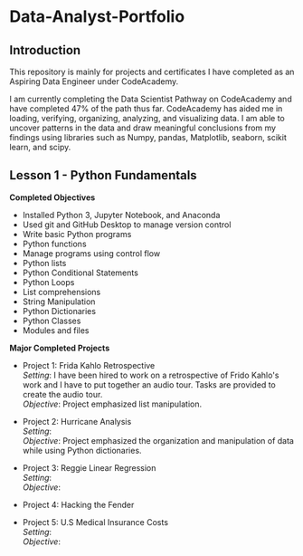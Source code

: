 # Data-Analyst-Portfolio

## Introduction
This repository is mainly for projects and certificates I have completed as an Aspiring Data Engineer under CodeAcademy. 

I am currently completing the Data Scientist Pathway on CodeAcademy and have completed 47% of the path thus far. CodeAcademy has aided me in loading, verifying, organizing, analyzing, and visualizing data. I am able to uncover patterns in the data and draw meaningful conclusions from my findings using libraries such as Numpy, pandas, Matplotlib, seaborn, scikit learn, and scipy. 

## Lesson 1 - Python Fundamentals
**Completed Objectives**
- Installed Python 3, Jupyter Notebook, and Anaconda
- Used git and GitHub Desktop to manage version control
- Write basic Python programs
- Python functions
- Manage programs using control flow
- Python lists
- Python Conditional Statements
- Python Loops
- List comprehensions
- String Manipulation
- Python Dictionaries
- Python Classes
- Modules and files

**Major Completed Projects**
- Project 1: Frida Kahlo Retrospective  
*Setting*: I have been hired to work on a retrospective of Frido Kahlo's work and I have to put together an audio tour. Tasks are provided to create the audio tour.  
*Objective*: Project emphasized list manipulation.

- Project 2: Hurricane Analysis   
*Setting*:  
*Objective*: Project emphasized the organization and manipulation of data while using Python dictionaries.  

- Project 3: Reggie Linear Regression  
*Setting*:  
*Objective*:  

- Project 4: Hacking the Fender    


- Project 5: U.S Medical Insurance Costs  
*Setting*:  
*Objective*:  
